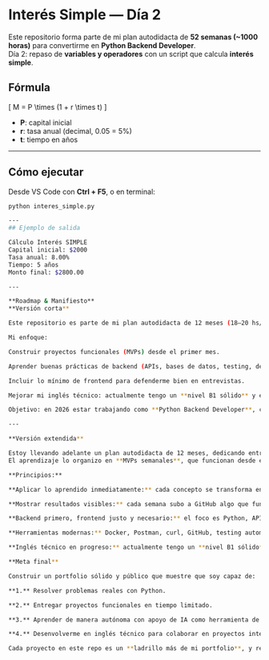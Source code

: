 #  Interés Simple — Día 2

Este repositorio forma parte de mi plan autodidacta de **52 semanas (~1000 horas)** para convertirme en **Python Backend Developer**.  
Día 2: repaso de **variables y operadores** con un script que calcula **interés simple**.

##  Fórmula
\[
M = P \times (1 + r \times t)
\]
- **P**: capital inicial  
- **r**: tasa anual (decimal, 0.05 = 5%)  
- **t**: tiempo en años  

---

##  Cómo ejecutar
Desde VS Code con **Ctrl + F5**, o en terminal:

```bash
python interes_simple.py

---
## Ejemplo de salida

Cálculo Interés SIMPLE
Capital inicial: $2000
Tasa anual: 8.00%
Tiempo: 5 años
Monto final: $2800.00

---

**Roadmap & Manifiesto**
**Versión corta**

Este repositorio es parte de mi plan autodidacta de 12 meses (18–20 hs/semana) para convertirme en Python Backend Developer.

Mi enfoque:

Construir proyectos funcionales (MVPs) desde el primer mes.

Aprender buenas prácticas de backend (APIs, bases de datos, testing, despliegue con Docker).

Incluir lo mínimo de frontend para defenderme bien en entrevistas.

Mejorar mi inglés técnico: actualmente tengo un **nivel B1 sólido** y estoy cursando el **nivel B2**, con el objetivo de llegar a **C1** para trabajar en entornos internacionales.

Objetivo: en 2026 estar trabajando como **Python Backend Developer**, con un portfolio público y en constante mejora.

---

**Versión extendida**

Estoy llevando adelante un plan autodidacta de 12 meses, dedicando entre 18 y 20 horas semanales, con un enfoque en **Python Backend puro**.
El aprendizaje lo organizo en **MVPs semanales**, que funcionan desde el día 1 y luego voy iterando para añadir complejidad y buenas prácticas.

**Principios:**

**Aplicar lo aprendido inmediatamente:** cada concepto se transforma en código y proyecto.

**Mostrar resultados visibles:** cada semana subo a GitHub algo que funciona, aunque sea simple.

**Backend primero, frontend justo y necesario:** el foco es Python, APIs REST, bases de datos y despliegue; sumando lo mínimo de frontend para entrevistas técnicas.

**Herramientas modernas:** Docker, Postman, curl, GitHub, testing automatizado.

**Inglés técnico en progreso:** actualmente tengo un **nivel B1 sólido** y estoy trabajando en consolidar un **nivel B2 completo**. La meta es alcanzar un **C1 fluido**, lo que me permitirá comunicarme y trabajar de forma efectiva en equipos globales.

**Meta final**

Construir un portfolio sólido y público que muestre que soy capaz de:

**1.** Resolver problemas reales con Python.

**2.** Entregar proyectos funcionales en tiempo limitado.

**3.** Aprender de manera autónoma con apoyo de IA como herramienta de trabajo.

**4.** Desenvolverme en inglés técnico para colaborar en proyectos internacionales.

Cada proyecto en este repo es un **ladrillo más de mi portfolio**, y refleja mi progreso semana a semana.





